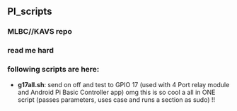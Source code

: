 ## PI_scripts 


### MLBC//KAVS repo
### read me hard

### following scripts are here: 

  * **g17all.sh**: send on off and test to GPIO 17 (used with 4 Port relay module and Android Pi Basic Controller app) 
  omg this is so cool a all in ONE script (passes parameters, uses case and runs a section as sudo) !!
  